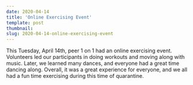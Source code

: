 ```yaml
---
date: 2020-04-14
title: 'Online Exercising Event'
template: post
thumbnail:
slug: 2020-04-14-online-exercising-event
---
```

This Tuesday, April 14th, peer 1 on 1 had an online exercising event. Volunteers led our participants in doing workouts and moving along with music. Later, we learned many dances, and everyone had a great time dancing along. Overall, it was a great experience for everyone, and we all had a fun time exercising during this time of quarantine.

